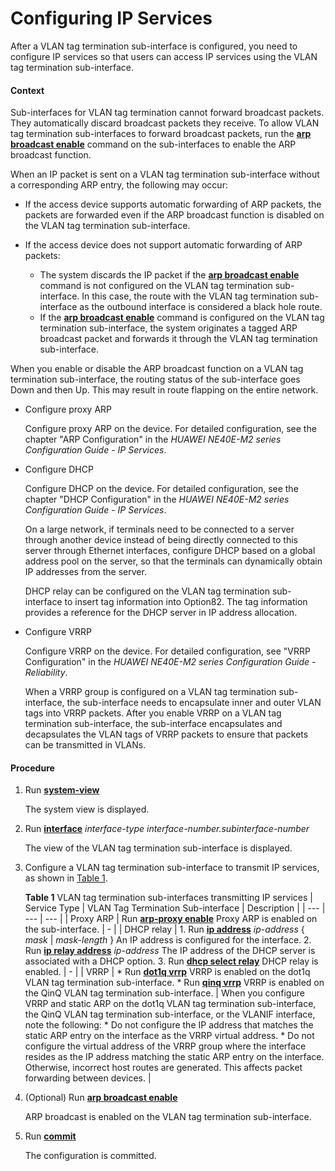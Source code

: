 Configuring IP Services
=======================

After a VLAN tag termination sub-interface is configured, you need to configure IP services so that users can access IP services using the VLAN tag termination sub-interface.

#### Context

Sub-interfaces for VLAN tag termination cannot forward broadcast packets. They automatically discard broadcast packets they receive. To allow VLAN tag termination sub-interfaces to forward broadcast packets, run the [**arp broadcast enable**](cmdqueryname=arp+broadcast+enable) command on the sub-interfaces to enable the ARP broadcast function.

When an IP packet is sent on a VLAN tag termination sub-interface without a corresponding ARP entry, the following may occur:

* If the access device supports automatic forwarding of ARP packets, the packets are forwarded even if the ARP broadcast function is disabled on the VLAN tag termination sub-interface.
* If the access device does not support automatic forwarding of ARP packets:
  
  + The system discards the IP packet if the [**arp broadcast enable**](cmdqueryname=arp+broadcast+enable) command is not configured on the VLAN tag termination sub-interface. In this case, the route with the VLAN tag termination sub-interface as the outbound interface is considered a black hole route.
  + If the [**arp broadcast enable**](cmdqueryname=arp+broadcast+enable) command is configured on the VLAN tag termination sub-interface, the system originates a tagged ARP broadcast packet and forwards it through the VLAN tag termination sub-interface.

When you enable or disable the ARP broadcast function on a VLAN tag termination sub-interface, the routing status of the sub-interface goes Down and then Up. This may result in route flapping on the entire network.

* Configure proxy ARP
  
  Configure proxy ARP on the device. For detailed configuration, see the chapter "ARP Configuration" in the *HUAWEI NE40E-M2 series Configuration Guide - IP Services*.
* Configure DHCP
  
  Configure DHCP on the device. For detailed configuration, see the chapter "DHCP Configuration" in the *HUAWEI NE40E-M2 series Configuration Guide - IP Services*.
  
  On a large network, if terminals need to be connected to a server through another device instead of being directly connected to this server through Ethernet interfaces, configure DHCP based on a global address pool on the server, so that the terminals can dynamically obtain IP addresses from the server.
  
  DHCP relay can be configured on the VLAN tag termination sub-interface to insert tag information into Option82. The tag information provides a reference for the DHCP server in IP address allocation.
* Configure VRRP
  
  Configure VRRP on the device. For detailed configuration, see "VRRP Configuration" in the *HUAWEI NE40E-M2 series Configuration Guide - Reliability*.
  
  When a VRRP group is configured on a VLAN tag termination sub-interface, the sub-interface needs to encapsulate inner and outer VLAN tags into VRRP packets. After you enable VRRP on a VLAN tag termination sub-interface, the sub-interface encapsulates and decapsulates the VLAN tags of VRRP packets to ensure that packets can be transmitted in VLANs.

#### Procedure

1. Run [**system-view**](cmdqueryname=system-view)
   
   
   
   The system view is displayed.
2. Run [**interface**](cmdqueryname=interface) *interface-type interface-number.subinterface-number*
   
   
   
   The view of the VLAN tag termination sub-interface is displayed.
3. Configure a VLAN tag termination sub-interface to transmit IP services, as shown in [Table 1](#EN-US_TASK_0172363259__tab_1).
   
   
   
   **Table 1** VLAN tag termination sub-interfaces transmitting IP services
   | Service Type | VLAN Tag Termination Sub-interface | Description |
   | --- | --- | --- |
   | Proxy ARP | Run [**arp-proxy enable**](cmdqueryname=arp-proxy+enable)  Proxy ARP is enabled on the sub-interface. | - |
   | DHCP relay | 1. Run [**ip address**](cmdqueryname=ip+address) *ip-address* { *mask* | *mask-length* } An IP address is configured for the interface. 2. Run [**ip relay address**](cmdqueryname=ip+relay+address) *ip-address* The IP address of the DHCP server is associated with a DHCP option. 3. Run [**dhcp select relay**](cmdqueryname=dhcp+select+relay) DHCP relay is enabled. | - |
   | VRRP | * Run [**dot1q vrrp**](cmdqueryname=dot1q+vrrp)  VRRP is enabled on the dot1q VLAN tag termination sub-interface. * Run [**qinq vrrp**](cmdqueryname=qinq+vrrp)  VRRP is enabled on the QinQ VLAN tag termination sub-interface. | When you configure VRRP and static ARP on the dot1q VLAN tag termination sub-interface, the QinQ VLAN tag termination sub-interface, or the VLANIF interface, note the following:  * Do not configure the IP address that matches the static ARP entry on the interface as the VRRP virtual address. * Do not configure the virtual address of the VRRP group where the interface resides as the IP address matching the static ARP entry on the interface. Otherwise, incorrect host routes are generated. This affects packet forwarding between devices. |
4. (Optional) Run [**arp broadcast enable**](cmdqueryname=arp+broadcast+enable)
   
   
   
   ARP broadcast is enabled on the VLAN tag termination sub-interface.
5. Run [**commit**](cmdqueryname=commit)
   
   
   
   The configuration is committed.